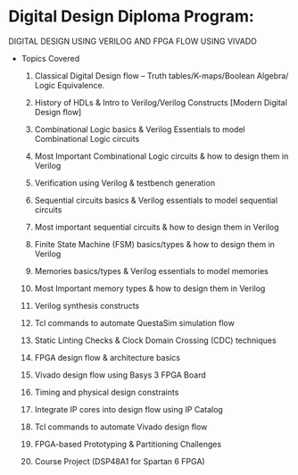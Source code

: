 # Digital Design Diploma Program:

DIGITAL DESIGN USING VERILOG AND FPGA FLOW USING VIVADO

- Topics Covered

  1. Classical Digital Design flow – Truth tables/K-maps/Boolean Algebra/
  Logic Equivalence.

  2. History of HDLs & Intro to Verilog/Verilog Constructs 
  [Modern Digital Design flow]

  3. Combinational Logic basics & Verilog Essentials to model Combinational 
  Logic circuits

  4. Most Important Combinational Logic circuits & how to design them in 
  Verilog

  5. Verification using Verilog & testbench generation

  6. Sequential circuits basics & Verilog essentials to model sequential 
  circuits

  7. Most important sequential circuits & how to design them in Verilog

  8. Finite State Machine (FSM) basics/types & how to design them in Verilog

  9. Memories basics/types & Verilog essentials to model memories

  10. Most Important memory types & how to design them in Verilog

  11. Verilog synthesis constructs

  12. Tcl commands to automate QuestaSim simulation flow

  13. Static Linting Checks & Clock Domain Crossing (CDC) techniques

  14. FPGA design flow & architecture basics

  15. Vivado design flow using Basys 3 FPGA Board

  16. Timing and physical design constraints

  17. Integrate IP cores into design flow using IP Catalog

  18. Tcl commands to automate Vivado design flow

  19. FPGA-based Prototyping & Partitioning Challenges

  20. Course Project (DSP48A1 for Spartan 6 FPGA)
